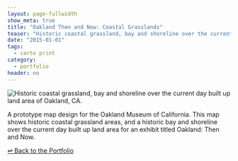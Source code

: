 ```yaml
---
layout: page-fullwidth
show_meta: true
title: "Oakland Then and Now: Coastal Grasslands"
teaser: "Historic coastal grassland, bay and shoreline over the current day built up land area of Oakland, CA."
date: "2015-01-01"
tags:
  - carto print 
category:
  - portfolio
header: no
---
```


![Historic coastal grassland, bay and shoreline over the current day built up land area of Oakland, CA.]()

A prototype map design for the Oakland Museum of California. This map shows historic coastal grassland areas, and a historic bay and shoreline over the current day built up land area for an exhibit titled Oakland: Then and Now.

[<span class="back-arrow">&#8619;</span> Back to the Portfolio](/work/)